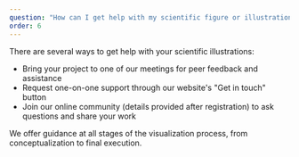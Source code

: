 ```yaml
---
question: "How can I get help with my scientific figure or illustration?"
order: 6
---
```

There are several ways to get help with your scientific illustrations:

- Bring your project to one of our meetings for peer feedback and assistance
- Request one-on-one support through our website's "Get in touch" button
- Join our online community (details provided after registration) to ask questions and share your work

We offer guidance at all stages of the visualization process, from conceptualization to final execution.